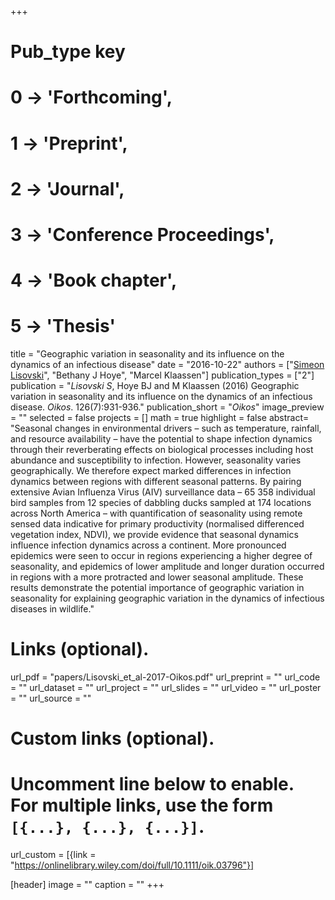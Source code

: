 +++
# Pub_type key
# 0 -> 'Forthcoming',
# 1 -> 'Preprint',
# 2 -> 'Journal',
# 3 -> 'Conference Proceedings',
# 4 -> 'Book chapter',
# 5 -> 'Thesis'
  
title = "Geographic variation in seasonality and its influence on the dynamics of an infectious disease"
date = "2016-10-22"
authors = ["[Simeon Lisovski](hhttps://slisovski.netlify.com/)", "Bethany J Hoye", "Marcel Klaassen"]
publication_types = ["2"]
publication = "*Lisovski S*, Hoye BJ and M Klaassen (2016) Geographic variation in seasonality and its influence on the dynamics of an infectious disease. _Oikos_. 126(7):931-936."
publication_short = "_Oikos_"
image_preview = ""
selected = false
projects = []
math = true
highlight = false
abstract= "Seasonal changes in environmental drivers – such as temperature, rainfall, and resource availability – have the potential to shape infection dynamics through their reverberating effects on biological processes including host abundance and susceptibility to infection. However, seasonality varies geographically. We therefore expect marked differences in infection dynamics between regions with different seasonal patterns. By pairing extensive Avian Influenza Virus (AIV) surveillance data – 65 358 individual bird samples from 12 species of dabbling ducks sampled at 174 locations across North America – with quantification of seasonality using remote sensed data indicative for primary productivity (normalised differenced vegetation index, NDVI), we provide evidence that seasonal dynamics influence infection dynamics across a continent. More pronounced epidemics were seen to occur in regions experiencing a higher degree of seasonality, and epidemics of lower amplitude and longer duration occurred in regions with a more protracted and lower seasonal amplitude. These results demonstrate the potential importance of geographic variation in seasonality for explaining geographic variation in the dynamics of infectious diseases in wildlife."
  
# Links (optional).
url_pdf = "papers/Lisovski_et_al-2017-Oikos.pdf"
url_preprint = ""
url_code = ""
url_dataset = ""
url_project = ""
url_slides = ""
url_video = ""
url_poster = ""
url_source = ""
  
# Custom links (optional).
#   Uncomment line below to enable. For multiple links, use the form `[{...}, {...}, {...}]`.
url_custom = [{link = "https://onlinelibrary.wiley.com/doi/full/10.1111/oik.03796"}]
  
[header]
image = ""
caption = ""
+++